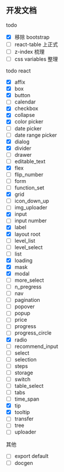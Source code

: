 ## 开发文档

todo

- [x] 移除 bootstrap
- [ ] react-table 上正式
- [ ] z-index 梳理
- [ ] css variables 整理

todo react

- [x] affix
- [x] box
- [x] button
- [ ] calendar
- [x] checkbox
- [x] collapse
- [x] color picker
- [ ] date picker
- [ ] date range picker
- [x] dialog
- [x] divider
- [ ] drawer
- [ ] editable_text
- [x] flex
- [ ] flip_number
- [ ] form
- [ ] function_set
- [x] grid
- [ ] icon_down_up
- [ ] img_uploader
- [x] input
- [ ] input number
- [x] label
- [x] layout root
- [ ] level_list
- [ ] level_select
- [ ] list
- [x] loading
- [x] mask
- [x] modal
- [ ] more_select
- [ ] n_pregress
- [ ] nav
- [ ] pagination
- [ ] popover
- [ ] popup
- [ ] price
- [ ] progress
- [ ] progress_circle
- [x] radio
- [ ] recommend_input
- [ ] select
- [ ] selection
- [ ] steps
- [ ] storage
- [ ] switch
- [ ] table_select
- [ ] tabs
- [ ] time_span
- [x] tip
- [x] tooltip
- [ ] transfer
- [ ] tree
- [ ] uploader

其他

- [ ] export default
- [ ] docgen
